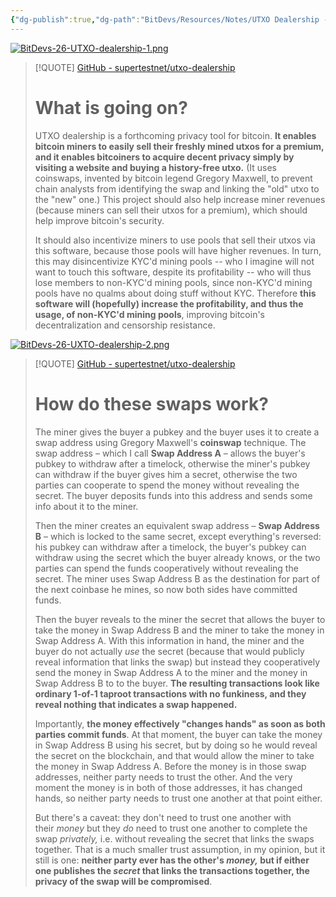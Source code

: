 ```yaml
---
{"dg-publish":true,"dg-path":"BitDevs/Resources/Notes/UTXO Dealership - Grand Prize Winner at TABConf 2023 Hackathon.md","permalink":"/bit-devs/resources/notes/utxo-dealership-grand-prize-winner-at-tab-conf-2023-hackathon/","title":"UTXO Dealership: Grand Prize Winner at TABConf 2023 Hackathon","tags":["bitdevs","bitcoin","socratic-26","hackathon","privacy","utxo","mining"],"noteIcon":"3","created":"2023-09-16T22:03:49.828-10:00","updated":"2023-09-16T22:35:23.032-10:00"}
---
```




[![BitDevs-26-UTXO-dealership-1.png](/img/user/para/artifacts/BitDevs-26-UTXO-dealership-1.png)](https://youtu.be/gHqB8htq8Kg?feature=shared)

> [!QUOTE] [GitHub - supertestnet/utxo-dealership](https://github.com/supertestnet/utxo-dealership/)
> # What is going on?
> 
> UTXO dealership is a forthcoming privacy tool for bitcoin. **It enables bitcoin miners to easily sell their freshly mined utxos for a premium, and it enables bitcoiners to acquire decent privacy simply by visiting a website and buying a history-free utxo.** (It uses coinswaps, invented by bitcoin legend Gregory Maxwell, to prevent chain analysts from identifying the swap and linking the "old" utxo to the "new" one.) This project should also help increase miner revenues (because miners can sell their utxos for a premium), which should help improve bitcoin's security.
> 
> It should also incentivize miners to use pools that sell their utxos via this software, because those pools will have higher revenues. In turn, this may disincentivize KYC'd mining pools -- who I imagine will not want to touch this software, despite its profitability -- who will thus lose members to non-KYC'd mining pools, since non-KYC'd mining pools have no qualms about doing stuff without KYC. Therefore **this software will (hopefully) increase the profitability, and thus the usage, of non-KYC'd mining pools**, improving bitcoin's decentralization and censorship resistance.

[![BitDevs-26-UXTO-dealership-2.png](/img/user/para/artifacts/BitDevs-26-UXTO-dealership-2.png)](https://x.com/super_testnet/status/1702067456376807792?s=20)

> [!QUOTE] [GitHub - supertestnet/utxo-dealership](https://github.com/supertestnet/utxo-dealership/)
> # How do these swaps work?
> 
> The miner gives the buyer a pubkey and the buyer uses it to create a swap address using Gregory Maxwell's **coinswap** technique. The swap address – which I call **Swap Address A** – allows the buyer's pubkey to withdraw after a timelock, otherwise the miner's pubkey can withdraw if the buyer gives him a secret, otherwise the two parties can cooperate to spend the money without revealing the secret. The buyer deposits funds into this address and sends some info about it to the miner.
> 
> Then the miner creates an equivalent swap address – **Swap Address B** – which is locked to the same secret, except everything's reversed: his pubkey can withdraw after a timelock, the buyer's pubkey can withdraw using the secret which the buyer already knows, or the two parties can spend the funds cooperatively without revealing the secret. The miner uses Swap Address B as the destination for part of the next coinbase he mines, so now both sides have committed funds.
> 
> Then the buyer reveals to the miner the secret that allows the buyer to take the money in Swap Address B and the miner to take the money in Swap Address A. With this information in hand, the miner and the buyer do not actually _use_ the secret (because that would publicly reveal information that links the swap) but instead they cooperatively send the money in Swap Address A to the miner and the money in Swap Address B to to the buyer. **The resulting transactions look like ordinary 1-of-1 taproot transactions with no funkiness, and they reveal nothing that indicates a swap happened.**
> 
> Importantly, **the money effectively "changes hands" as soon as both parties commit funds**. At that moment, the buyer can take the money in Swap Address B using his secret, but by doing so he would reveal the secret on the blockchain, and that would allow the miner to take the money in Swap Address A. Before the money is in those swap addresses, neither party needs to trust the other. And the very moment the money is in both of those addresses, it has changed hands, so neither party needs to trust one another at that point either.
> 
> But there's a caveat: they don't need to trust one another with their _money_ but they _do_ need to trust one another to complete the swap _privately,_ i.e. without revealing the secret that links the swaps together. That is a much smaller trust assumption, in my opinion, but it still is one: **neither party ever has the other's _money,_ but if either one publishes the _secret_ that links the transactions together, the privacy of the swap will be compromised**.